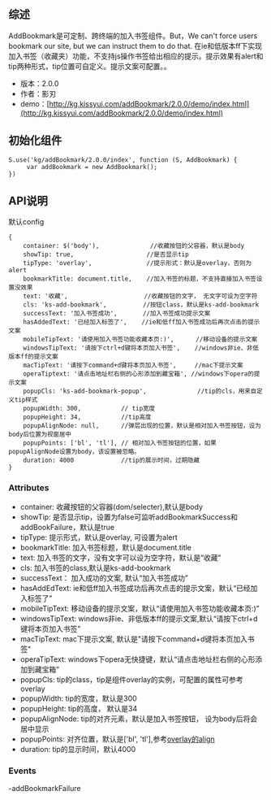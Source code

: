 ## 综述

AddBookmark是可定制、跨终端的加入书签组件。But，We can't force users bookmark our site, but we can instruct them to do that. 在ie和低版本ff下实现加入书签（收藏夹）功能，不支持js操作书签给出相应的提示。提示效果有alert和tip两种形式，tip位置可自定义。提示文案可配置。。

* 版本：2.0.0
* 作者：影刃
* demo：[http://kg.kissyui.com/addBookmark/2.0.0/demo/index.html](http://kg.kissyui.com/addBookmark/2.0.0/demo/index.html)


## 初始化组件

    S.use('kg/addBookmark/2.0.0/index', function (S, AddBookmark) {
         var addBookmark = new AddBookmark();
    })

## API说明
默认config

	{
		container: $('body'),		       //收藏按钮的父容器，默认是body
		showTip: true,                    //是否显示tip
		tipType: 'overlay',               //提示形式：默认是overlay，否则为alert
		bookmarkTitle: document.title,    //加入书签的标题，不支持直接加入书签设置没效果
		text: '收藏',                     //收藏按钮的文字， 无文字可设为空字符
		cls: 'ks-add-bookmark',          //按钮class，默认是ks-add-bookmark
		successText: '加入书签成功',       //加入书签成功提示文案
		hasAddedText: '已经加入标签了',    //ie和低ff加入书签成功后再次点击的提示文案
		mobileTipText: '请使用加入书签功能收藏本页:)',      //移动设备的提示文案
		windowsTipText: '请按下ctrl+d键将本页加入书签',    //windows非ie、非低版本ff的提示文案
		macTipText: '请按下command+d键将本页加入书签',     //mac下提示文案
		operaTiptext: '请点击地址栏右侧的心形添加到藏宝箱', //windows下opera的提示文案
		popupCls: 'ks-add-bookmark-popup',              //tip的cls，用来自定义tip样式
		popupWidth: 300,           // tip宽度
		popupHeight: 34,           //tip高度
		popupAlignNode: null,      //弹层出现的位置，默认是相对加入书签按钮，设为body后位置为视窗居中
		popupPoints: ['bl', 'tl'], // 相对加入书签按钮的位置，如果popupAlignNode设置为body，该设置被忽略。
		duration: 4000             //tip的展示时间，过期隐藏
	}


### Attributes
- container: 收藏按钮的父容器(dom/selecter),默认是body
- showTip:  是否显示tip，设置为false可监听addBookmarkSuccess和addBookFailure，默认是true
- tipType: 提示形式，默认是overlay, 可设置为alert
- bookmarkTitle: 加入书签标题，默认是document.title
- text: 加入书签的文字，没有文字可以设为空字符，默认是“收藏”
- cls:  加入书签的class,默认是ks-add-bookmark
- successText： 加入成功的文案,  默认“加入书签成功”
- hasAddEdText: ie和低ff加入书签成功后再次点击的提示文案，默认“已经加入标签了”
- mobileTipText: 移动设备的提示文案，默认“请使用加入书签功能收藏本页:)”
- windowsTipText: windows非ie、非低版本ff的提示文案,默认“请按下ctrl+d键将本页加入书签”
- macTipText: mac下提示文案, 默认是"请按下command+d键将本页加入书签"
- operaTipText: windows下opera无快捷键，默认“请点击地址栏右侧的心形添加到藏宝箱”
- popupCls:  tip的class，tip是组件overlay的实例，可配置的属性可参考overlay
- popupWidth: tip的宽度，默认是300
- popupHeight: tip的高度， 默认是34
- popupAlignNode: tip的对齐元素，默认是加入书签按钮， 设为body后将会居中显示
- popupPoints: 对齐位置，默认是['bl', 'tl'],参考[overlay的align](http://docs.kissyui.com/1.4/docs/html/api/component/extension/align.html#component.extension.Align.prototype.align)
- duration:  tip的显示时间，默认4000


### Events



-addBookmarkFailure

